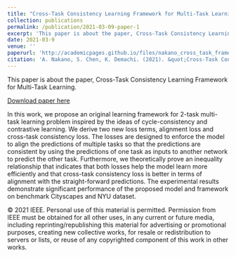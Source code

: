 ```yaml
---
title: "Cross-Task Consistency Learning Framework for Multi-Task Learning"
collection: publications
permalink: /publication/2021-03-09-paper-1
excerpt: 'This paper is about the paper, Cross-Task Consistency Learning Framework for Multi-Task Learning.'
date: 2021-03-9
venue: ''
paperurl: 'http://academicpages.github.io/files/nakano_cross_task_framework_manuscript.pdf'
citation: 'A. Nakano, S. Chen, K. Demachi. (2021). &quot;Cross-Task Consistency Learning Framework for Multi-Task Learning.&quot;'
---
```

This paper is about the paper, Cross-Task Consistency Learning Framework for Multi-Task Learning.

[Download paper here](http://academicpages.github.io/files/paper1.pdf)

In this work, we propose an original learning framework for 2-task multi-task learning problem inspired by the ideas of cycle-consistency and contrastive learning. We derive two new loss terms, alignment loss and cross-task consistency loss. The losses are designed to enforce the model to align the predictions of multiple tasks so that the predictions are consistent by using the predictions of one task as inputs to another network to predict the other task. Furthermore, we theoretically prove an inequality relationship that indicates that both losses help the model learn more efficiently and that cross-task consistency loss is better in terms of alignment with the straight-forward predictions. The experimental results demonstrate significant performance of the proposed model and framework on benchmark Cityscapes and NYU dataset.

© 2021 IEEE.  Personal use of this material is permitted.  Permission from IEEE must be obtained for all other uses, in any current or future media, including reprinting/republishing this material for advertising or promotional purposes, creating new collective works, for resale or redistribution to servers or lists, or reuse of any copyrighted component of this work in other works.